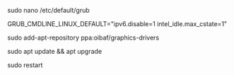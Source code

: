 sudo nano /etc/default/grub

GRUB_CMDLINE_LINUX_DEFAULT="ipv6.disable=1 intel_idle.max_cstate=1"

sudo add-apt-repository ppa:oibaf/graphics-drivers

sudo apt update && apt upgrade

sudo restart
